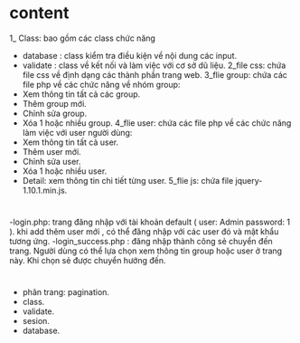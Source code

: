 # content
1_ Class: bao gồm các class chức năng
- database : class kiểm tra điều kiện về nội dung các input.
- validate : class về kết nối và làm việc với cơ sở dũ liệu.
2_file css: chứa file css về định dạng các thành phần trang web.
3_flie group: chứa các file php về các chức năng về nhóm group:
- Xem thông tin tất cả các group.
- Thêm group mới.
- Chỉnh sửa group.
- Xóa 1 hoặc nhiều group.
4_flie user: chứa các file php về các chức năng làm việc với user người dùng:
- Xem thông tin tất cả user.
- Thêm user mới.
- Chỉnh sửa user.
- Xóa 1 hoặc nhiều user.
- Detail: xem thông tin chi tiết từng user.
5_flie js: chứa file jquery-1.10.1.min.js.
#
-login.php: trang đăng nhập với tài khoản default ( user: Admin password: 1 ).
khi add thêm user mới , có thể đăng nhập với các user đó và mật khẩu tương ứng.
-login_success.php : đăng nhập thành công sẻ chuyển đến trang. Người dùng có thể 
lựa chọn xem thông tin group hoặc user ở trang này. Khi chọn sẻ được chuyển hướng đến.
#
- phân trang: pagination.
- class.
- validate.
- sesion.
- database.
  



